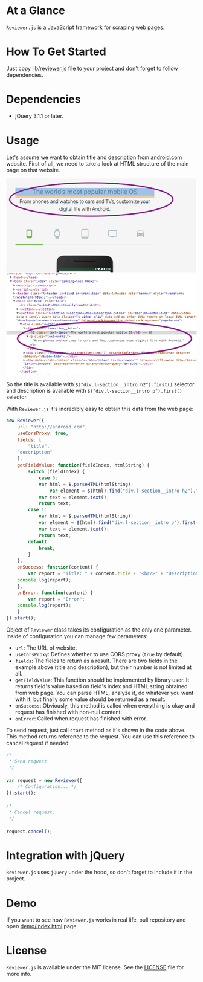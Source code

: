 # At a Glance

`Reviewer.js` is a JavaScript framework for scraping web pages.

# How To Get Started

Just copy [lib/reviewer.js](./lib/reviewer.js) file to your project and don't forget to follow dependencies.

# Dependencies

* jQuery 3.1.1 or later.

# Usage

Let's assume we want to obtain title and description from [android.com](http://android.com) website. First of all, we need to take a look at HTML structure of the main page on that website.

<img src="https://github.com/igormatyushkin014/Reviewer.js/blob/master/images/page.png" alt="Page" title="Page">

<img src="https://github.com/igormatyushkin014/Reviewer.js/blob/master/images/html.png" alt="HTML" title="HTML">

So the title is available with `$("div.l-section__intro h2").first()` selector and description is available with `$("div.l-section__intro p").first()` selector.

With `Reviewer.js` it's incredibly easy to obtain this data from the web page:

```javascript
new Reviewer({
    url: "http://android.com",
    useCorsProxy: true,
    fields: [
        "title",
	"description"
    ],
    getFieldValue: function(fieldIndex, htmlString) {
        switch (fieldIndex) {
            case 0:
	        var html = $.parseHTML(htmlString);
      	        var element = $(html).find("div.l-section__intro h2").first();
	        var text = element.text();
	        return text;
	    case 1:
	        var html = $.parseHTML(htmlString);
	    	var element = $(html).find("div.l-section__intro p").first();
	    	var text = element.text();
	    	return text;
	    default:
	    	break;
    	}
    },
    onSuccess: function(content) {
        var report = "Title: " + content.title + "<br/>" + "Description: " + content.description;
	console.log(report);
    },
    onError: function(content) {
        var report = "Error";
	console.log(report);
    }
}).start();
```

Object of `Reviewer` class takes its configuration as the only one parameter. Inside of configuration you can manage few parameters:

- `url`: The URL of website.
- `useCorsProxy`: Defines whether to use CORS proxy (`true` by default).
- `fields`: The fields to return as a result. There are two fields in the example above (title and description), but their number is not limited at all.
- `getFieldValue`: This function should be implemented by library user. It returns field's value based on field's index and HTML string obtained from web page. You can parse HTML, analyze it, do whatever you want with it, but finally some value should be returned as a result.
- `onSuccess`: Obviously, this method is called when everything is okay and request has finished with non-null content.
- `onError`: Called when request has finished with error.

To send request, just call `start` method as it's shown in the code above. This method returns reference to the request. You can use this reference to cancel request if needed:

```javascript
/*
 * Send request.
 */

var request = new Reviewer({
    /* Configuration... */
}).start();

/*
 * Cancel request.
 */

request.cancel();
```

# Integration with jQuery

`Reviewer.js` uses `jQuery` under the hood, so don't forget to include it in the project.

# Demo

If you want to see how `Reviewer.js` works in real life, pull repository and open [demo/index.html](./demo/index.html) page.

# License

`Reviewer.js` is available under the MIT license. See the [LICENSE](./LICENSE) file for more info.

